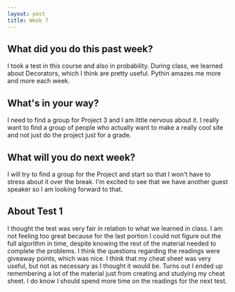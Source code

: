 ```yaml
---
layout: post
title: Week 7
---
```


## What did you do this past week?
I took a test in this course and also in probability. During class, we learned about Decorators, which I think are pretty useful. Pythin amazes me more and more each week.

## What's in your way?
I need to find a group for Project 3 and I am little nervous about it. I really want to find a group of people who actually want to make a really cool site and not just do the project just for a grade.

## What will you do next week?
I will try to find a group for the Project and start so that I won't have to stress about it over the break. I'm excited to see that we have another guest speaker so I am looking forward to that. 

## About Test 1
I thought the test was very fair in relation to what we learned in class. I am not feeling too great because for the last portion I could not figure out the full algorithm in time, despite knowing the rest of the material needed to complete the problems. I think the questions regarding the readings were giveaway points, which was nice. I think that my cheat sheet was very useful, but not as necessary as I thought it would be. Turns out I ended up remembering a lot of the material just from creating and studying my cheat sheet. I do know I should spend more time on the readings for the next test.


